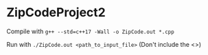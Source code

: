 # ZipCodeProject2
Compile with `g++ --std=c++17 -Wall -o ZipCode.out *.cpp`

Run with `./ZipCode.out <path_to_input_file>` (Don't include the <>)
